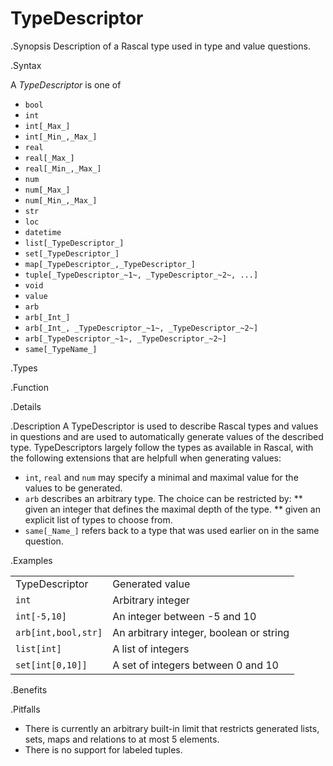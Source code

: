 # TypeDescriptor

.Synopsis
Description of a Rascal type used in type and value questions.

.Syntax

A _TypeDescriptor_ is one of

*  `bool`
*  `int`
*  `int[_Max_]`
*  `int[_Min_,_Max_]`
*  `real`
*  `real[_Max_]`
*  `real[_Min_,_Max_]`
*  `num`
*  `num[_Max_]`
*  `num[_Min_,_Max_]`
*  `str`
*  `loc`
*  `datetime`
*  `list[_TypeDescriptor_]`
*  `set[_TypeDescriptor_]`
*  `map[_TypeDescriptor_,_TypeDescriptor_]`
*  `tuple[_TypeDescriptor_~1~, _TypeDescriptor_~2~, ...]`
*  `void`
*  `value`
*  `arb`
*  `arb[_Int_]`
*  `arb[_Int_, _TypeDescriptor_~1~, _TypeDescriptor_~2~]`
*  `arb[_TypeDescriptor_~1~, _TypeDescriptor_~2~]`
*  `same[_TypeName_]`

.Types

.Function

.Details

.Description
A TypeDescriptor is used to describe Rascal types and values in questions and are used to automatically generate
values of the described type. TypeDescriptors largely follow the types as available in Rascal, with the following
extensions that are helpfull when generating values:

*  `int`, `real` and `num` may specify a minimal and maximal value for the values to be generated.
*  `arb` describes an arbitrary type. The choice can be restricted by:
   **  given an integer that defines the maximal depth of the type.
   **  given an explicit list of types to choose from.
*  `same[_Name_]` refers back to a type that was used earlier on in the same question.

.Examples

|                     |                 |
| --- | --- |
| TypeDescriptor      | Generated value |
| `int`               | Arbitrary integer |
| `int[-5,10]`        | An integer between -5 and 10 |
| `arb[int,bool,str]` | An arbitrary integer, boolean or string |
| `list[int]`         | A list of integers |
| `set[int[0,10]]`    | A set of integers between 0 and 10  |


.Benefits

.Pitfalls

*  There is currently an arbitrary built-in limit that restricts generated lists, sets,
   maps and relations to at most 5 elements.
*  There is no support for labeled tuples.

